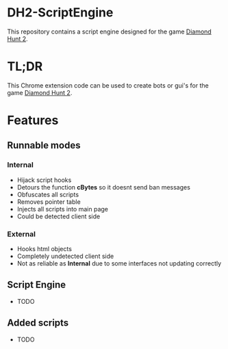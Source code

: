 # DH2-ScriptEngine
This repository contains a script engine designed for the game [Diamond Hunt 2](https://www.diamondhunt.co/).

# TL;DR
This Chrome extension code can be used to create bots or gui's for the game [Diamond Hunt 2](https://www.diamondhunt.co/).

# Features

## Runnable modes
### Internal
  - Hijack script hooks
  - Detours the function **cBytes** so it doesnt send ban messages
  - Obfuscates all scripts
  - Removes pointer table
  - Injects all scripts into main page
  - Could be detected client side
### External
  - Hooks html objects
  - Completely undetected client side
  - Not as reliable as **Internal** due to some interfaces not updating correctly

## Script Engine
  - TODO

## Added scripts
  - TODO
